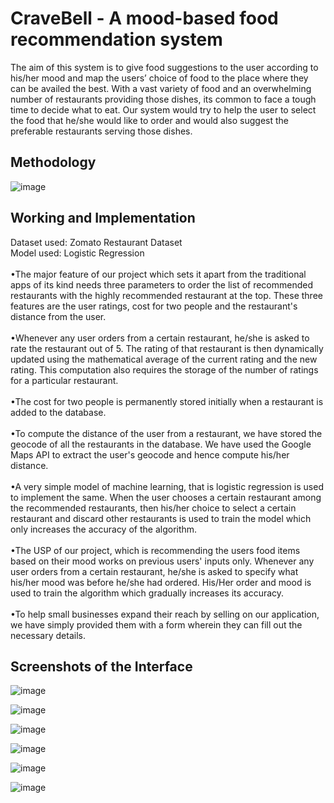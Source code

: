 # CraveBell - A mood-based food recommendation system
The aim of this system is to give food suggestions to the user according to his/her mood and map the users’ choice of food to the place where they can be availed the best. With a vast variety of food and an overwhelming number of restaurants providing those dishes, its common to face a tough time to decide what to eat. Our system would try to help the user to select the food that he/she would like to order and would also suggest the preferable restaurants serving those dishes.

## Methodology
![image](https://user-images.githubusercontent.com/75696894/208227268-4e4af461-1ae3-419c-90a5-5319191b5852.png)

## Working and Implementation
Dataset used: Zomato Restaurant Dataset
<br>Model used: Logistic Regression
<br><br>•The major feature of our project which sets it apart from the traditional apps of its kind needs three parameters to order the list of recommended restaurants with the highly recommended restaurant at the top. These three features are the user ratings, cost for two people and the restaurant's distance from the user.
<br><br>•Whenever any user orders from a certain restaurant, he/she is asked to rate the restaurant out of 5. The rating of that restaurant is then dynamically updated using the mathematical average of the current rating and the new rating. This computation also requires the storage of the number of ratings for a particular restaurant.
<br><br>•The cost for two people is permanently stored initially when a restaurant is added to the database.
<br><br>•To compute the distance of the user from a restaurant, we have stored the geocode of all the restaurants in the database. We have used the Google Maps API to extract the user's geocode and hence compute his/her distance.
<br><br>•A very simple model of machine learning, that is logistic regression is used to implement the same. When the user chooses a certain restaurant among the recommended restaurants, then his/her choice to select a certain restaurant and discard other restaurants is used to train the model which only increases the accuracy of the algorithm.
<br><br>•The USP of our project, which is recommending the users food items based on their mood works on previous users' inputs only. Whenever any user orders from a certain restaurant, he/she is asked to specify what his/her mood was before he/she had ordered. His/Her order and mood is used to train the algorithm which gradually increases its accuracy.
<br><br>•To help small businesses expand their reach by selling on our application, we have simply provided them with a form wherein they can fill out the necessary details.

## Screenshots of the Interface

![image](https://user-images.githubusercontent.com/75696894/167893343-6ac6bc12-3208-4667-8536-3f4507603b3b.png)

![image](https://user-images.githubusercontent.com/75696894/167893414-efd1d5ad-6760-4926-925b-f6d4e6304b73.png)

![image](https://user-images.githubusercontent.com/75696894/167893550-09e363a2-5375-4873-9602-e2abf53c0fd6.png)

![image](https://user-images.githubusercontent.com/75696894/167893592-75c2b317-5402-4c01-bc77-84d13f3ce717.png)

![image](https://user-images.githubusercontent.com/75696894/167894188-a9142f46-be77-40a2-b696-a14af3179cce.png)

![image](https://user-images.githubusercontent.com/75696894/167894430-912baba6-39ed-4671-9eae-88608e7ba6f5.png)
